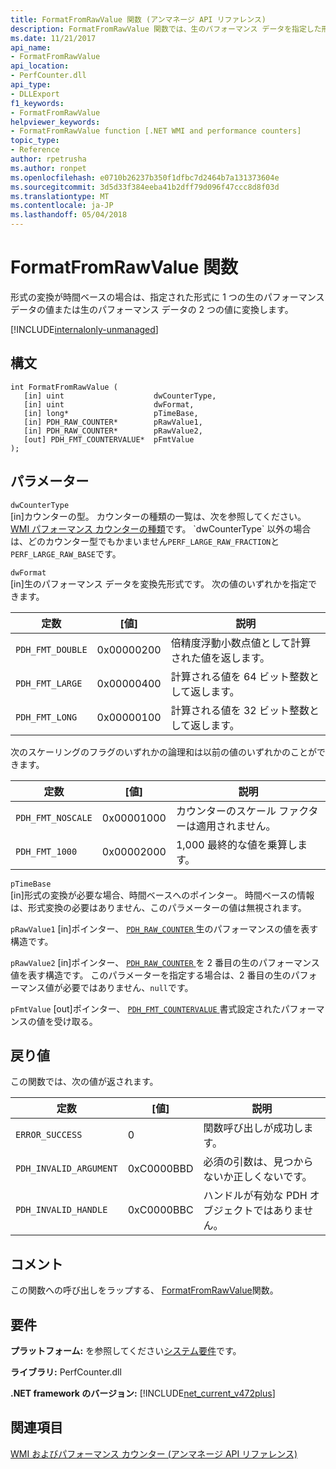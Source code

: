 ```yaml
---
title: FormatFromRawValue 関数 (アンマネージ API リファレンス)
description: FormatFromRawValue 関数では、生のパフォーマンス データを指定した形式に変換します。
ms.date: 11/21/2017
api_name:
- FormatFromRawValue
api_location:
- PerfCounter.dll
api_type:
- DLLExport
f1_keywords:
- FormatFromRawValue
helpviewer_keywords:
- FormatFromRawValue function [.NET WMI and performance counters]
topic_type:
- Reference
author: rpetrusha
ms.author: ronpet
ms.openlocfilehash: e0710b26237b350f1dfbc7d2464b7a131373604e
ms.sourcegitcommit: 3d5d33f384eeba41b2dff79d096f47ccc8d8f03d
ms.translationtype: MT
ms.contentlocale: ja-JP
ms.lasthandoff: 05/04/2018
---
```

# <a name="formatfromrawvalue-function"></a>FormatFromRawValue 関数
形式の変換が時間ベースの場合は、指定された形式に 1 つの生のパフォーマンス データの値または生のパフォーマンス データの 2 つの値に変換します。   
  
[!INCLUDE[internalonly-unmanaged](../../../../includes/internalonly-unmanaged.md)]
  
## <a name="syntax"></a>構文  
  
```  
int FormatFromRawValue (
   [in] uint                    dwCounterType, 
   [in] uint                    dwFormat, 
   [in] long*                   pTimeBase,
   [in] PDH_RAW_COUNTER*        pRawValue1,
   [in] PDH_RAW_COUNTER*        pRawValue2,
   [out] PDH_FMT_COUNTERVALUE*  pFmtValue
); 
```  

## <a name="parameters"></a>パラメーター

`dwCounterType`  
[in]カウンターの型。 カウンターの種類の一覧は、次を参照してください。 [WMI パフォーマンス カウンターの種類](https://msdn.microsoft.com/library/aa394569(v=vs.85).aspx)です。 `dwCounterType` 以外の場合は、どのカウンター型でもかまいません`PERF_LARGE_RAW_FRACTION`と`PERF_LARGE_RAW_BASE`です。 

`dwFormat`  
[in]生のパフォーマンス データを変換先形式です。 次の値のいずれかを指定できます。

|定数  |[値]  |説明 |
|---------|---------|---------|
| `PDH_FMT_DOUBLE` |0x00000200 | 倍精度浮動小数点値として計算された値を返します。 | 
| `PDH_FMT_LARGE` | 0x00000400 | 計算される値を 64 ビット整数として返します。 |
| `PDH_FMT_LONG` | 0x00000100 | 計算される値を 32 ビット整数として返します。 |

次のスケーリングのフラグのいずれかの論理和は以前の値のいずれかのことができます。

|定数  |[値]  |説明 |
|---------|---------|---------|
| `PDH_FMT_NOSCALE` | 0x00001000 | カウンターのスケール ファクターは適用されません。 |
| `PDH_FMT_1000` | 0x00002000 | 1,000 最終的な値を乗算します。 | 

`pTimeBase`  
[in]形式の変換が必要な場合、時間ベースへのポインター。 時間ベースの情報は、形式変換の必要はありません、このパラメーターの値は無視されます。

`pRawValue1` [in]ポインター、 [ `PDH_RAW_COUNTER` ](https://msdn.microsoft.com/library/windows/desktop/aa373060(v=vs.85).aspx)生のパフォーマンスの値を表す構造です。

`pRawValue2` [in]ポインター、 [ `PDH_RAW_COUNTER` ](https://msdn.microsoft.com/library/windows/desktop/aa373060(v=vs.85).aspx)を 2 番目の生のパフォーマンス値を表す構造です。 このパラメーターを指定する場合は、2 番目の生のパフォーマンス値が必要ではありません、`null`です。

`pFmtValue` [out]ポインター、 [ `PDH_FMT_COUNTERVALUE` ](https://msdn.microsoft.com/library/windows/desktop/aa373050(v=vs.85).aspx)書式設定されたパフォーマンスの値を受け取る。

## <a name="return-value"></a>戻り値

この関数では、次の値が返されます。

|定数  |[値]  |説明  |
|---------|---------|---------|
| `ERROR_SUCCESS` | 0 | 関数呼び出しが成功します。 |
| `PDH_INVALID_ARGUMENT` | 0xC0000BBD | 必須の引数は、見つからないか正しくないです。 | 
| `PDH_INVALID_HANDLE` | 0xC0000BBC | ハンドルが有効な PDH オブジェクトではありません。 |
  
## <a name="remarks"></a>コメント

この関数への呼び出しをラップする、 [FormatFromRawValue](https://msdn.microsoft.com/library/ms231047(v=vs.85).aspx)関数。

## <a name="requirements"></a>要件  
 **プラットフォーム:** を参照してください[システム要件](../../../../docs/framework/get-started/system-requirements.md)です。  
  
 **ライブラリ:** PerfCounter.dll  
  
 **.NET framework のバージョン:** [!INCLUDE[net_current_v472plus](../../../../includes/net-current-v472plus.md)]  
  
## <a name="see-also"></a>関連項目  
[WMI およびパフォーマンス カウンター (アンマネージ API リファレンス)](index.md)
